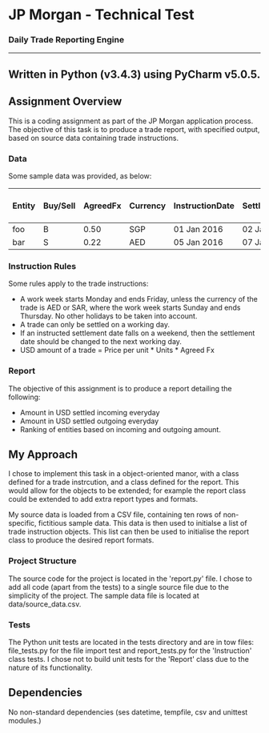 # JP Morgan - Technical Test
### Daily Trade Reporting Engine
---
Written in Python (v3.4.3) using PyCharm v5.0.5.
---

## Assignment Overview
This is a coding assignment as part of the JP Morgan application process. The objective of this task is to produce a trade report, with specified output, based on source data containing trade instructions.

### Data
Some sample data was provided, as below:

Entity|Buy/Sell|AgreedFx|Currency|InstructionDate|SettlementDate|Units|Price per unit
------|--------|--------|--------|---------------|--------------|-----|--------------
foo|B|0.50|SGP|01 Jan 2016|02 Jan 2016|200|100.25
bar|S|0.22|AED|05 Jan 2016|07 Jan 2016|450|150.5

### Instruction Rules
Some rules apply to the trade instructions:

* A work week starts Monday and ends Friday, unless the currency of the trade is AED or SAR, where the work week starts Sunday and ends Thursday. No other holidays to be taken into account.
* A trade can only be settled on a working day.
* If an instructed settlement date falls on a weekend, then the settlement date should be changed to the next working day.
* USD amount of a trade = Price per unit * Units * Agreed Fx

### Report
The objective of this assignment is to produce a report detailing the following:

* Amount in USD settled incoming everyday
* Amount in USD settled outgoing everyday
* Ranking of entities based on incoming and outgoing amount.

## My Approach
I chose to implement this task in a object-oriented manor, with a class defined for a trade instrcution, and a class defined for the report. This would allow for the objects to be extended; for example the report class could be extended to add extra report types and formats.

My source data is loaded from a CSV file, containing ten rows of non-specific, fictitious sample data. This data is then used to initialse a list of trade instruction objects. This list can then be used to initialise the report class to produce the desired report formats.

### Project Structure
The source code for the project is located in the 'report.py' file. I chose to add all code (apart from the tests) to a single source file due to the simplicity of the project. The sample data file is located at data/source_data.csv. 

### Tests
The Python unit tests are located in the tests directory and are in tow files: file_tests.py for the file import test and report_tests.py for the 'Instruction' class tests. I chose not to build unit tests for the 'Report' class due to the nature of its functionality.

## Dependencies
No non-standard dependencies (ses datetime, tempfile, csv and unittest modules.)
